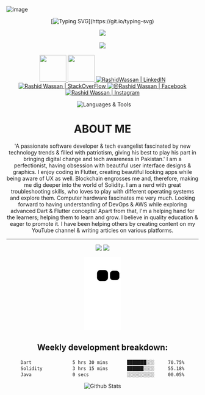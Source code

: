 ![image](https://user-images.githubusercontent.com/60597290/152024891-a98e0d75-1ade-472d-b1cc-d4a2599b1a5e.png)
<div align="center">
  
[![Typing SVG](https://readme-typing-svg.herokuapp.com?font=firacode&color=%23FF00ED&size=26&duration=2500&center=true&vCenter=true&lines=Hello+Coders!;I+am+Rashid+Wassan%F0%9F%91%A8%F0%9F%8F%BB%E2%80%8D%F0%9F%92%BB;GDSC+Lead+%7C+Microsoft+LSA;Flutter+Developer;Blockchain+Enthusiast;Tech+Evangelist;Glad+to+see+you+here!!!)](https://git.io/typing-svg)
  
<a href="http://www.rashidwassan.tech">
  <img src="https://user-images.githubusercontent.com/60597290/151966205-54a50cb6-2401-49bc-992c-dd926c8ecd09.svg"/>
  
  ![](https://komarev.com/ghpvc/?username=rashidwassan&color=blueviolet&label=Profile+Views)
</a>

<a href="https://twitter.com/rashidwassaan">
    <img  width="70" height="70" src="https://user-images.githubusercontent.com/60597290/152013137-559a4652-c019-4e79-be1f-5682d2e7ad1a.svg" />
</a>
  
<a href="https://www.youtube.com/c/RashidsTechStuff">
    <img width="70" height="70" src="https://user-images.githubusercontent.com/60597290/152013481-2039b22d-f159-45a5-be4f-a6241693d907.svg" />
</a>
  
<a href="https://www.linkedin.com/in/rashidwassan/" target="_blank">
  <img width="70" height="70" alt="RashidWassan | LinkedIN"  src="https://user-images.githubusercontent.com/60597290/152012381-5f956466-fec0-476c-bcf1-2f8f90e0a7d9.svg"/>
</a>
  
<a href="https://stackoverflow.com/users/15750590/rashid-wassan" target="_blank">
  <img width="70" height="70" alt="Rashid Wassan | StackOverFlow" src="https://user-images.githubusercontent.com/60597290/152019043-bc901712-f7f6-47fd-9794-2604a71958ca.svg" />
</a>

<a href="https://www.facebook.com/rashidwassann" target="_blank">
  <img width="70" height="70" alt="@Rashid Wassan | Facebook" src="https://user-images.githubusercontent.com/60597290/151983906-211c9a2a-d4c9-4fd2-b65a-877af355c430.svg" />
</a>

<a href="https://www.instagram.com/rashidwassaan" target="_blank">
  <img width="70" height="70" alt="Rashid Wassan | Instagram"  src="https://user-images.githubusercontent.com/60597290/152012862-f51eb085-8a5d-4ccf-b807-7bd0a7b7e5e0.svg" />
</a>
  
&nbsp;
![Languages & Tools](https://user-images.githubusercontent.com/60597290/151956911-694185a9-649f-4890-9e8d-09b71f40ad70.png)

<h1 align="center">
  ABOUT ME
</h1>
<p align="center">
'A passionate software developer & tech evangelist fascinated by new technology trends & filled with patriotism, giving his best to play his part in bringing digital change and tech awareness in Pakistan.'
I am a perfectionist, having obsession with beautiful user interface designs & graphics. I enjoy coding in Flutter, creating beautiful looking apps while being aware of UX as well. Blockchain engrosses me and, therefore, making me dig deeper into the world of Solidity.
I am a nerd with great troubleshooting skills, who loves to play with different operating systems and explore them. Computer hardware fascinates me very much. Looking forward to having understanding of DevOps & AWS while exploring advanced Dart & Flutter concepts!
Apart from that, I'm a helping hand for the learners; helping them to learn and grow. I believe in quality education & eager to promote it. I have been helping others by creating content on my YouTube channel & writing articles on various platforms.  
</p>
<hr>
<p align="center">
  <img width="400px" src="https://github-readme-stats.vercel.app/api?username=rashidwassan&show_icons=true&theme=tokyonight&hide_border=true&bg_color=1F222E" />
  <img width="400px" src="https://github-readme-streak-stats.herokuapp.com?user=rashidwassan&theme=gotham&hide_border=true&fire=C77800&ring=DD910B&background=1F222E" />
</p>
<div  align="center"> <img src="https://raw.githubusercontent.com/muhiqsimui/muhiqsimui/output/github-contribution-grid-snake.svg" /></div>

<h2>Weekly development breakdown: </h2>

```text
Dart               5 hrs 30 mins       ███████░░░     70.75%
Solidity           3 hrs 15 mins       ██████░░░░     55.18%
Java               0 secs              ░░░░░░░░░░     00.05%
```

<p align="center">
        <img src="https://raw.githubusercontent.com/bornmay/bornmay/Update/svg/Bottom.svg" alt="Github Stats" />
